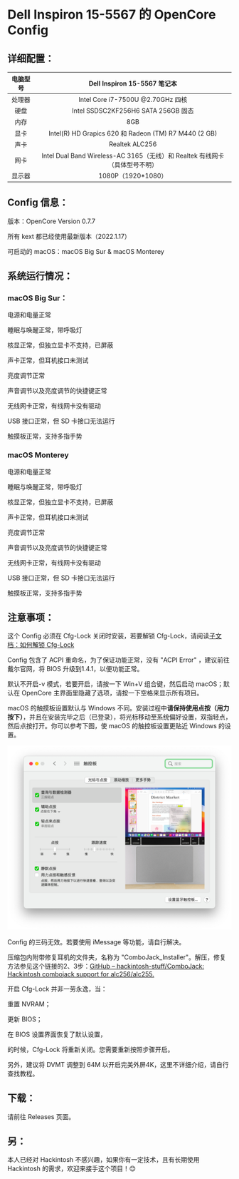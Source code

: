 # Dell Inspiron 15-5567 的 OpenCore Config
## 详细配置：
|电脑型号   |Dell Inspiron 15-5567 笔记本|
|  :----:    |  :----:                            |
|处理器|Intel Core i7-7500U @2.70GHz 四核|
|硬盘|Intel SSDSC2KF256H6 SATA 256GB 固态|
|    内存      |           8GB        |
|显卡| Intel(R) HD Grapics 620 和 Radeon (TM) R7 M440 (2 GB)|
|声卡|Realtek ALC256|
|网卡|Intel Dual Band Wireless-AC 3165（无线）和 Realtek 有线网卡（具体型号不明）|
|显示器|1080P（1920\*1080）|
## Config 信息：
版本：OpenCore Version 0.7.7

所有 kext 都已经使用最新版本（2022.1.17）

可启动的 macOS：macOS Big Sur & macOS Monterey

## 系统运行情况：
### macOS Big Sur：
电源和电量正常

睡眠与唤醒正常，带呼吸灯

核显正常，但独立显卡不支持，已屏蔽

声卡正常，但耳机接口未测试

亮度调节正常

声音调节以及亮度调节的快捷键正常

无线网卡正常，有线网卡没有驱动

USB 接口正常，但 SD 卡接口无法运行

触摸板正常，支持多指手势
### macOS Monterey
电源和电量正常

睡眠与唤醒正常，带呼吸灯

核显正常，但独立显卡不支持，已屏蔽

声卡正常，但耳机接口未测试

亮度调节正常

声音调节以及亮度调节的快捷键正常

无线网卡正常，有线网卡没有驱动

USB 接口正常，但 SD 卡接口无法运行

触摸板正常，支持多指手势
## 注意事项：
这个 Config 必须在 Cfg-Lock 关闭时安装，若要解锁 Cfg-Lock，请阅读[子文档：如何解锁 Cfg-Lock](./subdocument/Unlock_Cfg-Lock.md)

Config 包含了 ACPI 重命名，为了保证功能正常，没有 "ACPI Error" ，建议前往戴尔官网，将 BIOS 升级到1.4.1，以便功能正常。

默认不开启-v 模式，若要开启，请按一下 Win+V 组合键，然后启动 macOS；默认在 OpenCore 主界面里隐藏了选项，请按一下空格来显示所有项目。

macOS 的触摸板设置默认与 Windows 不同。安装过程中**请保持使用点按（用力按下）**，并且在安装完毕之后（已登录），将光标移动至系统偏好设置，双指轻点，然后点按打开。你可以参考下图，使 macOS 的触控板设置更贴近 Windows 的设置。

![Touchpad.png](./subdocument/image/Touchpad.png)

Config 的三码无效。若要使用 iMessage 等功能，请自行解决。

压缩包内附带修复耳机的文件夹，名称为 "ComboJack_Installer"。解压，修复方法参见这个链接的2、3步：[GitHub – hackintosh-stuff/ComboJack: Hackintosh combojack support for alc256/alc255.](https://github.com/hackintosh-stuff/ComboJack)

开启 Cfg-Lock 并非一劳永逸，当：

重置 NVRAM；

更新 BIOS；

在 BIOS 设置界面恢复了默认设置，

的时候，Cfg-Lock 将重新关闭。您需要重新按照步骤开启。

另外，建议将 DVMT 调整到 64M 以开启完美外屏4K，这里不详细介绍，请自行查找教程。
## 下载：
请前往 Releases 页面。
## 另：
本人已经对 Hackintosh 不感兴趣，如果你有一定技术，且有长期使用 Hackintosh 的需求，欢迎来接手这个项目！😊
